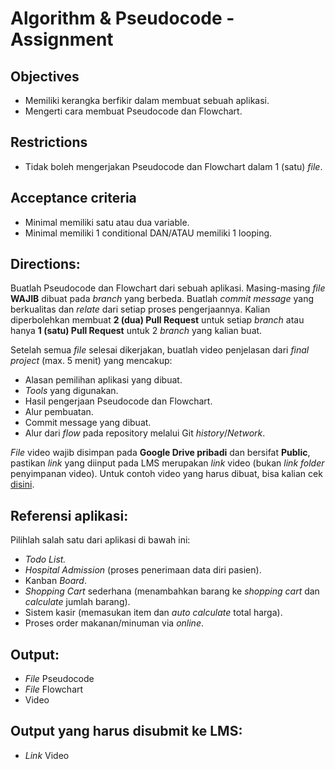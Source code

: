 # **Algorithm & Pseudocode - Assignment**

## Objectives
* Memiliki kerangka berfikir dalam membuat sebuah aplikasi. 
* Mengerti cara membuat Pseudocode dan Flowchart.

## Restrictions
* Tidak boleh mengerjakan Pseudocode dan Flowchart dalam 1 (satu) *file*.

## Acceptance criteria
* Minimal memiliki satu atau dua variable.
* Minimal memiliki 1 conditional DAN/ATAU memiliki 1 looping.

## Directions:
Buatlah Pseudocode dan Flowchart dari sebuah aplikasi. Masing-masing *file* **WAJIB** dibuat pada *branch* yang berbeda. Buatlah *commit message* yang berkualitas dan *relate* dari setiap proses pengerjaannya. Kalian diperbolehkan membuat **2 (dua) Pull Request** untuk setiap *branch* atau hanya **1 (satu) Pull Request** untuk 2 *branch* yang kalian buat.

Setelah semua *file* selesai dikerjakan, buatlah video penjelasan dari *final project* (max. 5 menit) yang mencakup:
* Alasan pemilihan aplikasi yang dibuat.
* *Tools* yang digunakan.
* Hasil pengerjaan Pseudocode dan Flowchart.
* Alur pembuatan.
* Commit message yang dibuat.
* Alur dari *flow* pada repository melalui Git *history*/*Network*.

*File* video wajib disimpan pada **Google Drive pribadi** dan bersifat **Public**, pastikan *link* yang diinput pada LMS merupakan *link* video (bukan *link* *folder* penyimpanan video). Untuk contoh video yang harus dibuat, bisa kalian cek [disini](https://drive.google.com/file/d/1NiByiEtGoGllLPMSs23Jvh1G-k9jnX5d/view?usp=sharing).

## Referensi aplikasi:
Pilihlah salah satu dari aplikasi di bawah ini:
* *Todo List.*
* *Hospital Admission* (proses penerimaan data diri pasien).
* Kanban *Board*.
* *Shopping Cart* sederhana (menambahkan barang ke *shopping cart* dan *calculate* jumlah barang).
* Sistem kasir (memasukan item dan *auto calculate* total harga).
* Proses order makanan/minuman via *online*.

## Output:
* *File* Pseudocode
* *File* Flowchart
* Video

## Output yang harus disubmit ke LMS:
* *Link* Video

